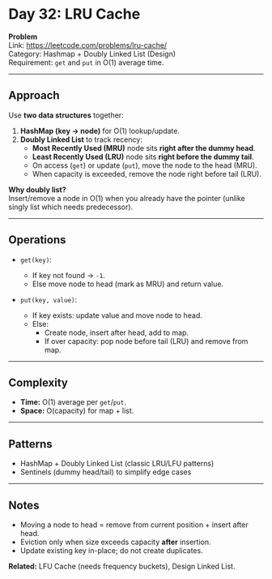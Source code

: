 # Day 32: LRU Cache

**Problem**  
Link: https://leetcode.com/problems/lru-cache/  
Category: Hashmap + Doubly Linked List (Design)  
Requirement: `get` and `put` in O(1) average time.

---

## Approach
Use **two data structures** together:

1) **HashMap (key → node)** for O(1) lookup/update.  
2) **Doubly Linked List** to track recency:
   - **Most Recently Used (MRU)** node sits **right after the dummy head**.
   - **Least Recently Used (LRU)** node sits **right before the dummy tail**.
   - On access (`get`) or update (`put`), move the node to the head (MRU).
   - When capacity is exceeded, remove the node right before tail (LRU).

**Why doubly list?**  
Insert/remove a node in O(1) when you already have the pointer (unlike singly list which needs predecessor).

---

## Operations
- `get(key)`:
  - If key not found → `-1`.
  - Else move node to head (mark as MRU) and return value.

- `put(key, value)`:
  - If key exists: update value and move node to head.
  - Else:
    - Create node, insert after head, add to map.
    - If over capacity: pop node before tail (LRU) and remove from map.

---

## Complexity
- **Time:** O(1) average per `get`/`put`.  
- **Space:** O(capacity) for map + list.

---

## Patterns
- HashMap + Doubly Linked List (classic LRU/LFU patterns)
- Sentinels (dummy head/tail) to simplify edge cases

---

## Notes
- Moving a node to head = remove from current position + insert after head.
- Eviction only when size exceeds capacity **after** insertion.
- Update existing key in-place; do not create duplicates.

**Related:** LFU Cache (needs frequency buckets), Design Linked List.